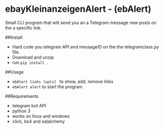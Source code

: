 # ebayKleinanzeigenAlert - (ebAlert)
Small CLI program that will send you an a Telegram message new posts on the a specific link. 

##Install
* Hard code you telegram API and messageID on the the telegramclass.py file. 
* Download and unzip
* run ````pip install .  ````

##Usage
* ```ebAlert links [opts] ``` to show, add, remove links
* ```ebAlert alert``` to start the program

##Requirements
* telegram bot API
* python 3
* works on linux and windows
* click, bs4 and sqlalchemy 